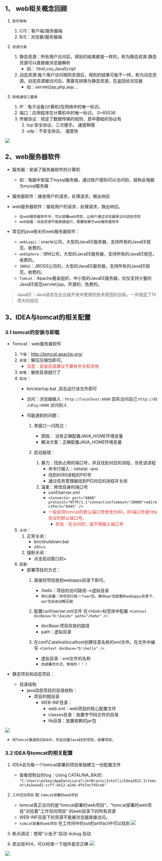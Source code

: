 
## 1、 web相关概念回顾

1. `软件架构`
	1. C/S：客户端/服务器端
	2. B/S：浏览器/服务器端

2. `资源分类`
	1. 静态资源：所有用户访问后，得到的结果都是一样的，称为静态资源.静态资源可以直接被浏览器解析
		* 如： html,css,JavaScript
	2. 动态资源:每个用户访问相同资源后，得到的结果可能不一样。称为动态资源。动态资源被访问后，需要先转换为静态资源，在返回给浏览器
		* 如：servlet/jsp,php,asp....

3. `网络通信三要素`
	1. IP：电子设备(计算机)在网络中的唯一标识。
	2. 端口：应用程序在计算机中的唯一标识。 0~65536
	3. 传输协议：规定了数据传输的规则，其中基础的协议有
		1. tcp:安全协议，三次握手。 速度稍慢
		2. udp：不安全协议。 速度快

![](https://image-for.oss-cn-guangzhou.aliyuncs.com/for-obsidian/Java_Study/2_%E5%AD%A6%E4%B9%A0%E7%AC%94%E8%AE%B0/1_Java%E8%AF%AD%E8%A8%80%E6%A0%B8%E5%BF%83/1_Java%E5%9F%BA%E7%A1%80/1_Java%E5%A4%8D%E4%B9%A0%E7%AC%94%E8%AE%B0/%E8%B5%84%E6%BA%90%E5%88%86%E7%B1%BB.bmp)

## 2、web服务器软件

* 服务器：安装了服务器软件的计算机
	* 如：电脑中安装了mysql服务器，通过账户密码可以访问到，就称此电脑为mysql服务器
* 服务器软件：接收用户的请求，处理请求，做出响应
* web服务器软件：接收用户的请求，处理请求，做出响应。
	* `在web服务器软件中，可以部署web项目，让用户通过浏览器来访问这些项目`
	* `web容器：动态资源不能直接运行，需要依赖于web服务器软件`

* 常见的java相关的web服务器软件：
	* `webLogic`：oracle公司，大型的JavaEE服务器，支持所有的JavaEE规范，收费的。
	* `webSphere`：IBM公司，大型的JavaEE服务器，支持所有的JavaEE规范，收费的。
	* `JBOSS`：JBOSS公司的，大型的JavaEE服务器，支持所有的JavaEE规范，收费的。
	* `Tomcat`：Apache基金组织，中小型的JavaEE服务器，仅仅支持少量的JavaEE规范servlet/jsp。开源的，免费的。

>JavaEE：Java语言在企业级开发中使用的技术规范的总和，一共规定了13项大的规范


## 3、IDEA与tomcat的相关配置

### 3.1 tomcat的安装与卸载

* Tomcat：web服务器软件
	1. `下载`：http://tomcat.apache.org/
	2. `安装`：解压压缩包即可。
		* <font color="#d83931">注意：安装目录建议不要有中文和空格</font>
	3. `卸载`：删除目录就行了
	4. `启动`：
		* bin/startup.bat ,双击运行该文件即可
		* 访问：浏览器输入：`http://localhost:8080` 回车访问自己
						  `http://别人的ip:8080` 访问别人
		
		* 可能遇到的问题：
			1. 黑窗口一闪而过：
				* 原因： 没有正确配置JAVA_HOME环境变量
				* 解决方案：正确配置JAVA_HOME环境变量

			2. 启动报错：
				1. 暴力：找到占用的端口号，并且找到对应的进程，杀死该进程
					* 命令行输入：netstat -ano
					* 找到8080进程的PID号
					* 通过任务管理器找到PID对应的进程并关闭
				1. 温柔：修改自身的端口号
					* conf/server.xml
					- `<Connector port="8888" protocol="HTTP/1.1"connectionTimeout="20000"redirectPort="8445" />`
					* <font color="#d83931">一般会将tomcat的默认端口号修改为80。80端口号是http协议的默认端口号。</font>
						* <font color="#d83931">好处：在访问时，就不用输入端口号</font>
	5. `关闭`：
		1. 正常关闭：
			* bin/shutdown.bat
			* ctrl+c
		2. 强制关闭：
			* 点击启动窗口的×
	6. `配置`:
		* 部署项目的方式：
			1. 直接将项目放到webapps目录下即可。
				* /hello：项目的访问路径-->虚拟目录
				* `简化部署：将项目打成一个war包，再将war包放置到webapps目录下，war包会自动解压缩`

			2. 配置conf/server.xml文件
				在\<Host>标签体中配置
				`<Context docBase="D:\baidu" path="/hehe" />`
				* docBase:项目存放的路径
				* path：虚拟目录

			3. 在conf\\Catalina\\localhost创建任意名称的xml文件。在文件中编写
				`<Context docBase="D:\hello" />`
				* 虚拟目录：xml文件的名称
				* `热部署的方式，常用的！！！`
		
* 静态项目和动态项目：
	* 目录结构
		* java动态项目的目录结构：
			- 项目的根目录
				- WEB-INF目录：
					- web.xml：web项目的核心配置文件
					- classes目录：放置字节码文件的目录
					- lib目录：放置依赖的jar包

![](https://image-for.oss-cn-guangzhou.aliyuncs.com/for-obsidian/Java_Study/2_%E5%AD%A6%E4%B9%A0%E7%AC%94%E8%AE%B0/1_Java%E8%AF%AD%E8%A8%80%E6%A0%B8%E5%BF%83/1_Java%E5%9F%BA%E7%A1%80/1_Java%E5%A4%8D%E4%B9%A0%E7%AC%94%E8%AE%B0/image-20230922074418889.png)



* `将Tomcat集成到IDEA中，并且创建JavaEE的项目，部署项目。`

### 3.2 IDEA与tomcat的相关配置

1. IDEA会为每一个tomcat部署的项目单独建立一份配置文件
	* 查看控制台的log：Using CATALINA_BASE:   `"C:\Users\mikey\AppData\Local\JetBrains\IntelliJIdea2022.1\tomcat\4a3aaad1-ccff-4e12-a2e6-dfe7acf45ceb"`

2. `工作空间项目` 和  `tomcat部署的web项目`
	* tomcat真正访问的是“tomcat部署的web项目”，"tomcat部署的web项目"对应着"工作空间项目" 的web目录下的所有资源
	* WEB-INF目录下的资源不能被浏览器直接访问。
	* `tomcat部署的web项目` 在工作间中的out的artifact中可以找到
![](https://image-for.oss-cn-guangzhou.aliyuncs.com/for-obsidian/Java_Study/2_%E5%AD%A6%E4%B9%A0%E7%AC%94%E8%AE%B0/1_Java%E8%AF%AD%E8%A8%80%E6%A0%B8%E5%BF%83/1_Java%E5%9F%BA%E7%A1%80/1_Java%E5%A4%8D%E4%B9%A0%E7%AC%94%E8%AE%B0/image-20230922074434153.png)




3. 断点调试：使用"小虫子"启动 dubug 启动


4. 若出现404，可以检查一下组件是否正确
![](https://image-for.oss-cn-guangzhou.aliyuncs.com/for-obsidian/Java_Study/2_%E5%AD%A6%E4%B9%A0%E7%AC%94%E8%AE%B0/1_Java%E8%AF%AD%E8%A8%80%E6%A0%B8%E5%BF%83/1_Java%E5%9F%BA%E7%A1%80/1_Java%E5%A4%8D%E4%B9%A0%E7%AC%94%E8%AE%B0/image-20230922074443506.png)




![](https://image-for.oss-cn-guangzhou.aliyuncs.com/for-obsidian/Java_Study/2_%E5%AD%A6%E4%B9%A0%E7%AC%94%E8%AE%B0/1_Java%E8%AF%AD%E8%A8%80%E6%A0%B8%E5%BF%83/1_Java%E5%9F%BA%E7%A1%80/1_Java%E5%A4%8D%E4%B9%A0%E7%AC%94%E8%AE%B0/image-20230922074452738.png)
